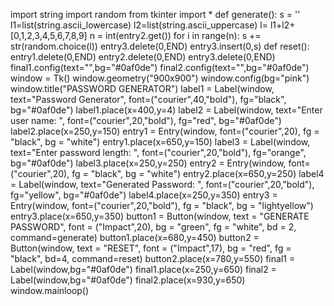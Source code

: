 import string
import random
from tkinter import *
def generate():
    s = ''
    l1=list(string.ascii_lowercase)
    l2=list(string.ascii_uppercase)
    l= l1+l2+[0,1,2,3,4,5,6,7,8,9]
    n = int(entry2.get())
    for i in range(n):
        s += str(random.choice(l))
    entry3.delete(0,END)
    entry3.insert(0,s)
def reset():
    entry1.delete(0,END)
    entry2.delete(0,END)
    entry3.delete(0,END)
    final1.config(text="",bg="#0af0de")
    final2.config(text="",bg="#0af0de")
window = Tk()
window.geometry("900x900")
window.config(bg="pink")
window.title("PASSWORD GENERATOR")
label1 = Label(window,
               text="Password Generator",
               font=("courier",40,"bold"),
               fg="black",
               bg="#0af0de")
label1.place(x=400,y=4)
label2 = Label(window,
               text="Enter user name: ",
               font=("courier",20,"bold"),
               fg="red",
               bg="#0af0de")
label2.place(x=250,y=150)
entry1 = Entry(window,
               font=("courier",20),
               fg = "black",
               bg = "white")
entry1.place(x=650,y=150)
label3 = Label(window,
               text="Enter password length: ",
               font=("courier",20,"bold"),
               fg="orange",
               bg="#0af0de")
label3.place(x=250,y=250)
entry2 = Entry(window,
               font=("courier",20),
               fg = "black",
               bg = "white")
entry2.place(x=650,y=250)
label4 = Label(window,
               text="Generated Password: ",
               font=("courier",20,"bold"),
               fg="yellow",
               bg="#0af0de")
label4.place(x=250,y=350)
entry3 = Entry(window,
               font=("courier",20,"bold"),
               fg = "black",
               bg = "lightyellow")
entry3.place(x=650,y=350)
button1 = Button(window,
                 text = "GENERATE PASSWORD",
                 font = ("Impact",20),
                 bg = "green",
                 fg = "white",
                 bd = 2,
                 command=generate)
button1.place(x=680,y=450)
button2 = Button(window,
                 text = "RESET",
                 font = ("Impact",17),
                 bg = "red",
                 fg = "black",
                 bd=4,
                 command=reset)
button2.place(x=780,y=550)
final1 = Label(window,bg="#0af0de")
final1.place(x=250,y=650)
final2 = Label(window,bg="#0af0de")
final2.place(x=930,y=650)
window.mainloop()

